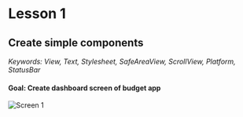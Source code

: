 # Lesson 1

## Create simple components

_Keywords: View, Text, Stylesheet, SafeAreaView, ScrollView, Platform, StatusBar_

#### Goal: Create dashboard screen of budget app

![Screen 1](https://i.imgur.com/wVPFsQL.png)
